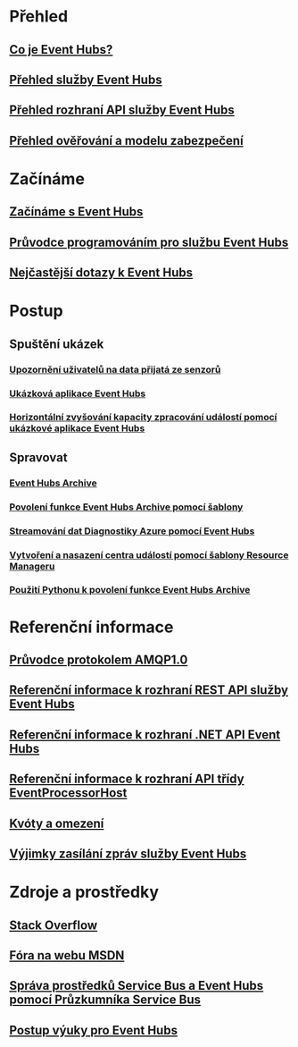 # Přehled

## [Co je Event Hubs?](event-hubs-what-is-event-hubs.md)
## [Přehled služby Event Hubs](event-hubs-overview.md)
## [Přehled rozhraní API služby Event Hubs](event-hubs-api-overview.md)
## [Přehled ověřování a modelu zabezpečení](event-hubs-authentication-and-security-model-overview.md)


# Začínáme
## [Začínáme s Event Hubs](event-hubs-csharp-ephcs-getstarted.md)
## [Průvodce programováním pro službu Event Hubs](event-hubs-programming-guide.md)
## [Nejčastější dotazy k Event Hubs](event-hubs-faq.md)

# Postup
## Spuštění ukázek
### [Upozornění uživatelů na data přijatá ze senzorů](event-hubs-sensors-notify-users.md)
### [Ukázková aplikace Event Hubs](https://code.msdn.microsoft.com/Service-Bus-Event-Hub-286fd097)
### [Horizontální zvyšování kapacity zpracování událostí pomocí ukázkové aplikace Event Hubs](https://code.msdn.microsoft.com/Service-Bus-Event-Hub-45f43fc3)
## Spravovat
### [Event Hubs Archive](event-hubs-archive-overview.md)
### [Povolení funkce Event Hubs Archive pomocí šablony](event-hubs-resource-manager-namespace-event-hub-enable-archive.md)
### [Streamování dat Diagnostiky Azure pomocí Event Hubs](event-hubs-streaming-azure-diags-data.md)
### [Vytvoření a nasazení centra událostí pomocí šablony Resource Manageru](event-hubs-resource-manager-namespace-event-hub.md)
### [Použití Pythonu k povolení funkce Event Hubs Archive](event-hubs-archive-python.md)

# Referenční informace
## [Průvodce protokolem AMQP1.0](../service-bus-messaging/service-bus-amqp-protocol-guide.md)
## [Referenční informace k rozhraní REST API služby Event Hubs](https://msdn.microsoft.com/library/azure/dn790674)
## [Referenční informace k rozhraní .NET API Event Hubs](https://msdn.microsoft.com/library/azure/jj933424)
## [Referenční informace k rozhraní API třídy EventProcessorHost](https://msdn.microsoft.com/library/microsoft.servicebus.messaging(v=azure.95).aspx)
## [Kvóty a omezení](event-hubs-quotas.md)
## [Výjimky zasílání zpráv služby Event Hubs](event-hubs-messaging-exceptions.md)

# Zdroje a prostředky
## [Stack Overflow](http://stackoverflow.com/questions/tagged/azure-eventhub)
## [Fóra na webu MSDN](https://social.msdn.microsoft.com/forums/home?forum=servbus)
## [Správa prostředků Service Bus a Event Hubs pomocí Průzkumníka Service Bus](https://code.msdn.microsoft.com/Service-Bus-Explorer-f2abca5a)
## [Postup výuky pro Event Hubs](https://azure.microsoft.com/documentation/learning-paths/event-hubs/)




<!--HONumber=Nov16_HO2-->


